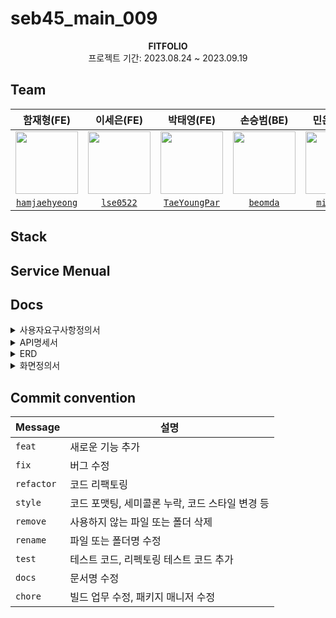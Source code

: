 # seb45_main_009
<div align="center">
 <img src="">
 <br>
<b>FITFOLIO</b><br>
 프로젝트 기간: 2023.08.24 ~ 2023.09.19
</div>


## Team

| 함재형(FE) | 이세은(FE) | 박태영(FE) | 손승범(BE) | 민은영(BE) | 김소연(BE) | 염동훈(BE) |
:----: | :----: | :----: | :----: | :----: | :----: | :----: |
| <img src="https://www.keroro.com/image/img_keroro/chara1.png" width="100px"> | <img src="https://www.keroro.com/image/img_keroro/chara3.png" width="100px"> | <img src="https://www.keroro.com/image/img_keroro/chara2.png" width="100px"/> |  <img src="https://www.keroro.com/image/img_keroro/chara5.png" width="100px"> |<img src="https://www.keroro.com/image/img_keroro/chara4.png" width="100px"> | <img src="https://i.namu.wiki/i/lDs6omwW-BiQ0gAgxTdsIyllLEc5I1gW8fFBqVCXAovtVtuJOw9uXyddqRUJe_E6P8xkV0XWB86T7sze5b-8CRbygIrajMfx9v5i48qSEQ0kQzyv1v2NfQ1HSIfY6Kb7_SqUKYOixXS_IxPVtLFVQw.webp" width="100px">  | <img src="https://i.namu.wiki/i/jHrmIRMoByXiSxijjeoOjg7HftCOe1hbJL_eJ1hNVyL6ZLJJpxEK7L6WOdQntJHdGx8qQowNhcJ8r31MxIvq39EBva46wh08NdJYA8h4s8DHdrivupBBYrRIFyi_XMt6kV1X2LLEbLAaFkvGKXZxgQ.webp" width="100px"> | <img src="https://i.namu.wiki/i/jHrmIRMoByXiSxijjeoOjg7HftCOe1hbJL_eJ1hNVyL6ZLJJpxEK7L6WOdQntJHdGx8qQowNhcJ8r31MxIvq39EBva46wh08NdJYA8h4s8DHdrivupBBYrRIFyi_XMt6kV1X2LLEbLAaFkvGKXZxgQ.webp" width="100px">  
|[`hamjaehyeong`](https://github.com/hamjaehyeong) | [`lse0522`](https://github.com/lse0522) | [`TaeYoungPar`](https://github.com/TaeYoungPar) | [`beomda`](https://github.com/beomda) | [`minkawoo`](https://github.com/minkawoo) | [`bonbon0808`](https://github.com/bonbon0808) | [`donghoonyeom`](https://github.com/donghoonyeom) |


## Stack


## Service Menual


## Docs
<details>
<summary>사용자요구사항정의서</summary>
<div markdown="1">
</div>
</details>

<details>
<summary>API명세서</summary>
<div markdown="1">
</div>
</details>

<details>
<summary>ERD</summary>
<div markdown="1">
<img src = "https://file.notion.so/f/f/82d63a72-8254-4cde-bf1e-b2597b7c099c/44f3e321-5697-4560-9ca6-a771294d259f/ERD.png?id=e986fc51-ac26-42cd-b714-b4c20acba07c&table=block&spaceId=82d63a72-8254-4cde-bf1e-b2597b7c099c&expirationTimestamp=1695168000000&signature=SyRh4UtZkj_CfhzayqVPCW3fT16q8Xftcc2SEBTxlas&downloadName=ERD.png">
</div>
</details>

<details>
<summary>화면정의서</summary>
<div markdown="1">
</div>
</details>


## Commit convention
| Message  | 설명                                            |
| -------- | ----------------------------------------------- |
| `feat`	   | 새로운 기능 추가                                |
| `fix`	     | 버그 수정                                |
| `refactor` | 코드 리팩토링                                |
| `style`	   | 코드 포맷팅, 세미콜론 누락, 코드 스타일 변경 등                                |
| `remove`	 | 사용하지 않는 파일 또는 폴더 삭제                                |
| `rename`	 | 파일 또는 폴더명 수정                                |
| `test`	   | 테스트 코드, 리펙토링 테스트 코드 추가                                |
| `docs`	   | 문서명 수정                                |
| `chore`	   | 빌드 업무 수정, 패키지 매니저 수정                                |
